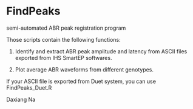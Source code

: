 # FindPeaks
semi-automated ABR peak registration program

Those scripts contain the following functions:

1. Identify and extract ABR peak amplitude and latency from ASCII files exported from IHS SmartEP softwares.

2. Plot average ABR waveforms from different genotypes.

If your ASCII file is exported from Duet system, you can use FindPeaks_Duet.R

Daxiang Na
